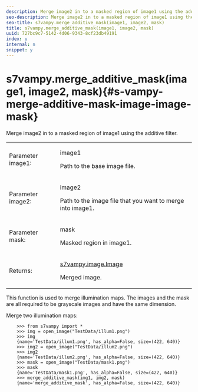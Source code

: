 ```yaml
---
description: Merge image2 in to a masked region of image1 using the additive filter.
seo-description: Merge image2 in to a masked region of image1 using the additive filter.
seo-title: s7vampy.merge_additive_mask(image1, image2, mask)
title: s7vampy.merge_additive_mask(image1, image2, mask)
uuid: 727bc9c7-5142-4d06-9343-8cf23db49191
index: y
internal: n
snippet: y
---
```


# s7vampy.merge_additive_mask(image1, image2, mask){#s-vampy-merge-additive-mask-image-image-mask}

Merge image2 in to a masked region of image1 using the additive filter.

<table id="table_EE3FE3CCAAF844F2AE840C0C4C7F3352"> 
 <tbody> 
  <tr> 
   <td colname="col1"> <p>Parameter image1: </p> </td> 
   <td colname="col2"> <p><span class="codeph"> image1</span> </p> <p>Path to the base image file. </p> </td> 
  </tr> 
  <tr> 
   <td colname="col1"> <p>Parameter image2: </p> </td> 
   <td colname="col2"> <p><span class="codeph"> image2</span> </p> <p>Path to the image file that you want to merge into <span class="codeph"> image1</span>. </p> </td> 
  </tr> 
  <tr> 
   <td colname="col1"> <p>Parameter mask: </p> </td> 
   <td colname="col2"> <p><span class="codeph"> mask</span> </p> <p>Masked region in <span class="codeph"> image1</span>. </p> </td> 
  </tr> 
  <tr> 
   <td> <p>Returns: </p> </td> 
   <td> <p><span class="codeph"><a href="../../c-s7vampy-api-reference/c-classes/c-classes-image/r-class-s7vampy.image.image.md#reference-9f763e9b74dc47549877ee15bd0cdb94" format="dita" scope="local"> s7vampy.image.Image</a> </span> </p> <p>Merged image. </p> </td> 
  </tr> 
 </tbody> 
</table>

This function is used to merge illumination maps. The images and the mask are all required to be grayscale images and have the same dimension.

Merge two illumination maps:

```
    >>> from s7vampy import *
    >>> img = open_image("TestData/illum1.png")
    >>> img
    {name='TestData/illum1.png', has_alpha=False, size=(422, 640)}
    >>> img2 = open_image("TestData/illum2.png")
    >>> img2
    {name='TestData/illum2.png', has_alpha=False, size=(422, 640)}
    >>> mask = open_image("TestData/mask1.png")
    >>> mask
    {name='TestData/mask1.png', has_alpha=False, size=(422, 640)}
    >>> merge_additive_mask(img1, img2, mask)
    {name='merge_additive_mask', has_alpha=False, size=(422, 640)}
```

